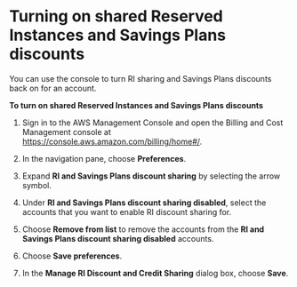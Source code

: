 # Turning on shared Reserved Instances and Savings Plans discounts<a name="ri-turn-on-process"></a>

You can use the console to turn RI sharing and Savings Plans discounts back on for an account\.

**To turn on shared Reserved Instances and Savings Plans discounts**

1. Sign in to the AWS Management Console and open the Billing and Cost Management console at [https://console\.aws\.amazon\.com/billing/home\#/](https://console.aws.amazon.com/billing/home)\.

1. In the navigation pane, choose **Preferences**\.

1. Expand **RI and Savings Plans discount sharing** by selecting the arrow symbol\. 

1. Under **RI and Savings Plans discount sharing disabled**, select the accounts that you want to enable RI discount sharing for\.

1. Choose **Remove from list** to remove the accounts from the **RI and Savings Plans discount sharing disabled** accounts\.

1. Choose **Save preferences**\.

1. In the **Manage RI Discount and Credit Sharing** dialog box, choose **Save**\.